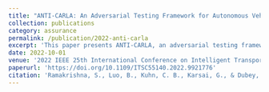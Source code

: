 ```yaml
---
title: "ANTI-CARLA: An Adversarial Testing Framework for Autonomous Vehicles in CARLA"
collection: publications
category: assurance
permalink: /publication/2022-anti-carla
excerpt: 'This paper presents ANTI-CARLA, an adversarial testing framework for autonomous vehicles using the CARLA simulator.'
date: 2022-10-01
venue: '2022 IEEE 25th International Conference on Intelligent Transportation Systems (ITSC)'
paperurl: 'https://doi.org/10.1109/ITSC55140.2022.9921776'
citation: 'Ramakrishna, S., Luo, B., Kuhn, C. B., Karsai, G., & Dubey, A. (2022). &quot;ANTI-CARLA: An Adversarial Testing Framework for Autonomous Vehicles in CARLA.&quot; <i>2022 IEEE 25th International Conference on Intelligent Transportation Systems (ITSC)</i>. 2620-2627.'
---
```


